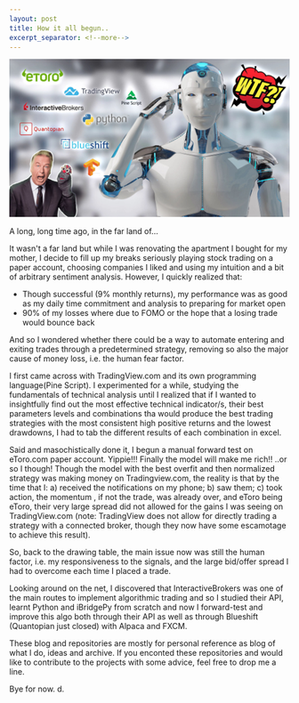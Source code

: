 ```yaml
---
layout: post
title: How it all begun..
excerpt_separator: <!--more-->
---
```

![Confused AI](../images/confused_ai.jpg)

A long, long time ago, in the far land of... 

It wasn't a far land but while I was renovating the apartment I bought for my mother, I decide to fill up my breaks seriously playing stock trading on a paper account, choosing companies I liked and using my intuition and a bit of arbitrary sentiment analysis. However, I quickly realized that:
<ul>
  <li>Though successful (9% monthly returns), my performance was as good as my daily time commitment and analysis to preparing for market open</li>
  <li>90% of my losses where due to FOMO or the hope that a losing trade would bounce back</li>
</ul>

And so I wondered whether there could be a way to automate entering and exiting trades through a predetermined strategy, removing so also the major cause of money loss, i.e. the human fear factor.
<!--more-->
I first came across with TradingView.com and its own programming language(Pine Script). I experimented for a while, studying the fundamentals of technical analysis until I realized that if I wanted to insightfully find out the most effective technical indicator/s, their best parameters levels and combinations tha would produce the best trading strategies with the most consistent high positive returns and the lowest drawdowns, I had to tab the different results of each combination in excel. 

Said and masochistically done it, I begun a manual forward test on eToro.com paper account. Yippie!!! Finally the model will make me rich!! ..or so I though! Though the model with the best overfit and then normalized strategy was making money on Tradingview.com, the reality is that by the time that I: a) received the notifications on my phone; b) saw them; c) took action, the momentum , if not the trade, was already over, and eToro being eToro, their very large spread did not allowed for the gains I was seeing on TradingView.com (note: TradingView does not allow for directly trading a strategy with a connected broker, though they now have some escamotage to achieve this result).

So, back to the drawing table, the main issue now was still the human factor, i.e. my responsiveness to the signals, and the large bid/offer spread I had to overcome each time I placed a trade.

Looking around on the net, I discovered that InteractiveBrokers was one of the main routes to implement algorithmic trading and so I studied their API, learnt Python and iBridgePy from scratch and now I forward-test and improve this algo both through their API as well as through Blueshift (Quantopian just closed) with Alpaca and FXCM.

These blog and repositories are mostly for personal reference as blog of what I do, ideas and archive. If you enconted these repositories and would like to contribute to the projects with some advice, feel free to drop me a line.

Bye for now.
d.
